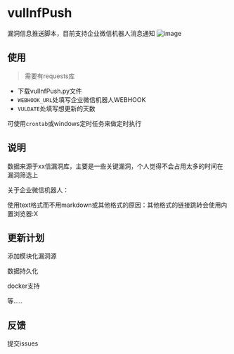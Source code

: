 # vulInfPush
漏洞信息推送脚本，目前支持企业微信机器人消息通知
![image](https://user-images.githubusercontent.com/125625659/219575569-1cb882aa-6658-4543-bc75-458ce4085f93.png)

## 使用
> 需要有requests库
- 下载vulInfPush.py文件
- `WEBHOOK_URL`处填写企业微信机器人WEBHOOK
- `VULDATE`处填写想更新的天数

可使用`crontab`或windows定时任务来做定时执行

## 说明
数据来源于xx信漏洞库，主要是一些关键漏洞，个人觉得不会占用太多的时间在漏洞筛选上

关于企业微信机器人：

使用text格式而不用markdown或其他格式的原因：其他格式的链接跳转会使用内置浏览器:X


## 更新计划
添加模块化漏洞源

数据持久化

docker支持

等.....


## 反馈
提交issues
